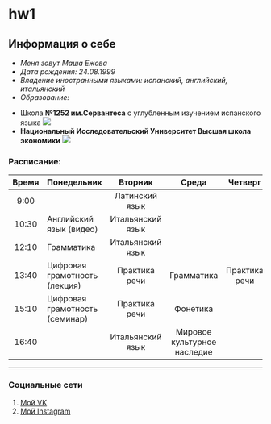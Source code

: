 # hw1
## Информация о себе
* *Меня зовут Маша Ежова*
* *Дата рождения: 24.08.1999*
* *Владение иностранными языками: испанский, английский, итальянский*
* *Образование:*
- Школа **№1252 им.Сервантеса** с углубленным изучением испанского языка
![](http://sch1252.mskobr.ru/images/%20без%20фона.png)
- **Национальный Исследовательский Университет Высшая школа экономики**
![](https://www.hse.ru/data/2011/02/14/1208711792/2logo_с_hse_cmyk.jpg)
### Расписание:
|Время|Понедельник|Вторник|Среда|Четверг|Пятница|
|:----:|:--------|:-----:|:---:|:-----:|:-----:|
|9:00|                         |Латинский язык|
|10:30|                  Английский язык (видео)|Итальянский язык|
|12:10|                                            Грамматика|Итальянский язык|
|13:40|Цифровая грамотность (лекция)|Практика речи|Грамматика|Практика речи|
|15:10|Цифровая грамотность (семинар)|Практика речи|Фонетика|
|16:40|                              |Итальянский язык|                                    Мировое культурное наследие|

-------------------------------
### Социальные сети
1. [Мой VK](http://vk.com/maryezhova "Мария Ежова")
2. [Мой Instagram](https://www.instagram.com/maryezhova/ "maryezhova")
